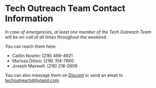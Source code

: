 # Tech Outreach Team Contact Information
_In case of emergencies, at least one member of the Tech Outreach Team will be on-call at all times throughout the weekend._

You can reach them here:

- Caitlin Nowlin: (216) 469-4921
- Marissa Dilisio: (216) 314-7660
- Joseph Maxwell: (216) 218-2609

You can also message them on [Discord](DiscordInformation.md) or send an email to [techoutreach@hyland.com](mailto:techoutreach@hyland.com).
